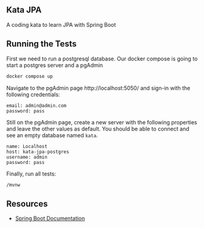 Kata JPA
--------
A coding kata to learn JPA with Spring Boot


Running the Tests
-----------------
First we need to run a postgresql database.
Our docker compose is going to start a postgres server and a pgAdmin

```bash
docker compose up
```

Navigate to the pgAdmin page http://localhost:5050/ and sign-in with the following credentials:
```
email: admin@admin.com
password: pass
```

Still on the pgAdmin page, create a new server with the following properties and leave the other values as default.
You should be able to connect and see an empty database named `kata`. 
```
name: Localhost
host: kata-jpa-postgres
username: admin
password: pass
```

Finally, run all tests:
```bash
/mvnw
```

Resources
---------
* [Spring Boot Documentation](https://docs.spring.io/spring-boot/docs/current/reference/htmlsingle/) 